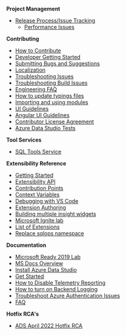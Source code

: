 **Project Management**
* [Release Process/Issue Tracking](Release-Process-and-Issue-Tracking)
  * [Performance Issues](Performance-Issues)

**Contributing**
* [How to Contribute](How-to-Contribute)
* [Developer Getting Started](Developer-Getting-Started-Guide)
* [Submitting Bugs and Suggestions](Submitting-Bugs-and-Suggestions)
* [Localization](https://github.com/Microsoft/Localization/wiki/SQL-Operations-Studio)
* [Troubleshooting Issues](Troubleshooting-Issues)
* [Troubleshooting Build Issues](Troubleshooting-Build-Issues)
* [Engineering FAQ](Engineering-FAQ)
* [How to update typings files](How-to-update-typings-files)
* [Importing and using modules](Importing-and-using-modules)
* [UI Guidelines](UI-guidelines)
* [Angular UI Guidelines](Angular-UI-Guidelines)
* [Contributor License Agreement](Contributor-License-Agreement)
* [Azure Data Studio Tests](https://github.com/Microsoft/azuredatastudio/blob/main/test/README.md)

**Tool Services**
* [SQL Tools Service](https://github.com/microsoft/azuredatastudio/wiki/SQL-Tools-Service)

**Extensibility Reference**
* [Getting Started](Getting-started-with-Extensibility)
* [Extensibility API](Extensibility-API)
* [Contribution Points](Contribution-points)
* [Context Variables](Context-Variables)
* [Debugging with VS Code](Debugging-an-Extension-with-VS-Code)
* [Extension Authoring](Extension-Authoring)
* [Building multiple insight widgets](Building-multiple-insight-widgets)
* [Microsoft Ignite lab](Microsoft-Ignite-lab)
* [List of Extensions](List-of-Extensions)
* [Replace sqlops namespace](Replace-sqlops-namespace-with-azdata-namespace)

**Documentation**
* [Microsoft Ready 2019 Lab](Microsoft-Ready-2019-lab)
* [MS Docs Overview](https://aka.ms/sqlopsstudio-docs)
* [Install Azure Data Studio](https://aka.ms/sqlopsstudio)
* [Get Started](https://aka.ms/get-started-sqlopsstudio)
* [How to Disable Telemetry Reporting](How-to-Disable-Telemetry-Reporting)
* [How to turn on Backend Logging](How-to-turn-on-Backend-Logging)
* [Troubleshoot Azure Authentication Issues](Troubleshoot-Azure-Authentication-Issues)
* [FAQ](https://docs.microsoft.com/sql/sql-operations-studio/faq)

**Hotfix RCA's**
* [ADS April 2022 Hotfix RCA](ADS-April-2022-Hotfix-RCA)